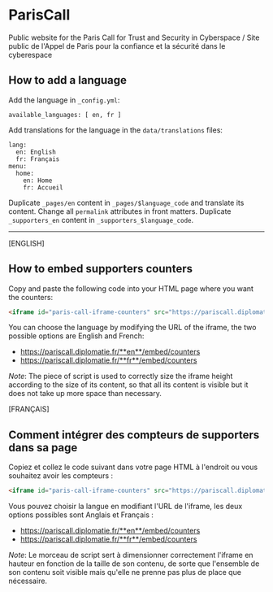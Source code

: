 # ParisCall
Public website for the Paris Call for Trust and Security in Cyberspace / Site public de l'Appel de Paris pour la confiance et la sécurité dans le cyberespace

## How to add a language

Add the language in `_config.yml`:

```
available_languages: [ en, fr ]
```

Add translations for the language in the `data/translations` files:

```
lang:
  en: English
  fr: Français
menu:
  home:
    en: Home
    fr: Accueil
```

Duplicate `_pages/en` content in `_pages/$language_code` and translate its content.
Change all `permalink` attributes in front matters.
Duplicate `_supporters_en` content in `_supporters_$language_code`.

- - -

[ENGLISH]
## How to embed supporters counters

Copy and paste the following code into your HTML page where you want the counters:

```html
<iframe id="paris-call-iframe-counters" src="https://pariscall.diplomatie.fr/en/embed/counters" style="width:100%;border:none;"></iframe><script>window.addEventListener('message',function(e){e.origin==="https://pariscall.diplomatie.fr"&&e.data.hasOwnProperty("parisCallFrameHeight")&&(document.getElementById("paris-call-iframe-counters").style.height=`${e.data.parisCallFrameHeight}px`)});</script>
```

You can choose the language by modifying the URL of the iframe, the two possible options are English and French:
- https://pariscall.diplomatie.fr/**en**/embed/counters
- https://pariscall.diplomatie.fr/**fr**/embed/counters

_Note_: The piece of script is used to correctly size the iframe height according to the size of its content, so that all its content is visible but it does not take up more space than necessary.

[FRANÇAIS]
## Comment intégrer des compteurs de supporters dans sa page

Copiez et collez le code suivant dans votre page HTML à l'endroit ou vous souhaitez avoir les compteurs :

```html
<iframe id="paris-call-iframe-counters" src="https://pariscall.diplomatie.fr/fr/embed/counters" style="width:100%;border:none;"></iframe><script>window.addEventListener('message',function(e){e.origin==="https://pariscall.diplomatie.fr"&&e.data.hasOwnProperty("parisCallFrameHeight")&&(document.getElementById("paris-call-iframe-counters").style.height=`${e.data.parisCallFrameHeight}px`)});</script>
```

Vous pouvez choisir la langue en modifiant l'URL de l'iframe, les deux options possibles sont Anglais et Français :
- https://pariscall.diplomatie.fr/**en**/embed/counters
- https://pariscall.diplomatie.fr/**fr**/embed/counters

_Note_: Le morceau de script sert à dimensionner correctement l'iframe en hauteur en fonction de la taille de son contenu, de sorte que l'ensemble de son contenu soit visible mais qu'elle ne prenne pas plus de place que nécessaire.
